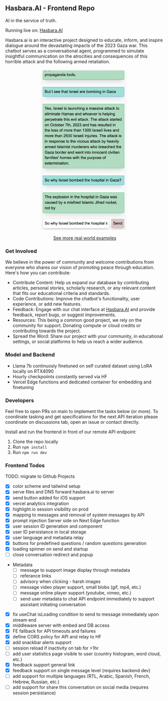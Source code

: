 ## Hasbara.AI - Frontend Repo

AI in the service of truth.

Running live on:
[Hasbara.AI](https://hasbara.ai)

Hasbara.ai is an interactive project designed to educate, inform, and inspire dialogue around the devastating impacts of the 2023 Gaza war. This chatbot serves as a conversational agent, programmed to simulate insightful communication on the atrocities and consequences of this horrible attack and the following armed retaliation.


<p align="center">
  <img src="docs/examples/ex3.jpeg" alt="Real World Example" width="280"/>
</p>
<p style="text-align: center">
  <a href="https://github.com/davidbench/hasbara-ai-FE/blob/main/docs/examples.md">See more real world examples</a>
</p>


### Get Involved
We believe in the power of community and welcome contributions from everyone who shares our vision of promoting peace through education. Here's how you can contribute:

- Contribute Content: Help us expand our database by contributing articles, personal stories, scholarly research, or any relevant content that fits our educational criteria and standards.
- Code Contributions: Improve the chatbot's functionality, user experience, or add new features.
- Feedback: Engage with our chat interface at [Hasbara.AI](https://hasbara.ai) and provide feedback, report bugs, or suggest improvements.
- Resources: This being a common good project, we rely on the community for support. Donating compute or cloud credits or contributing towards the project.
- Spread the Word: Share our project with your community, in educational settings, or social platforms to help us reach a wider audience.

### Model and Backend
- Llama 7b continuosly finetuned on self curated dataset using LoRA locally on RTX4090
- Hourly checkpoiints constantly served via HF
- Vercel Edge functions and dedicated container for embedding and finetuning

### Developers

Feel free to open PRs on main to implement the tasks below (or more).
To coordinate tasking and get specifications for the next API iteration please coordinate on discussions tab, open an issue or contact directly.

Install and run the frontend in front of our remote API endpoint:

1. Clone the repo locally
1. Run `npm install`
1. Run `npm run dev`

### Frontend Todos
TODO: migrate to Github Projects

- [x] color scheme and tailwind setup
- [x] serve files and DNS forward hasbara.ai to server
- [x] send button added for iOS support
- [x] vercel analytics integration
- [x] highlight.io session visibility on prod
- [x] mapping to messages and removal of system messages by API
- [x] prompt injection Server side on Next Edge function
- [x] user session ID generation and component
- [x] user ID persistance in local storage
- [x] user language and metadata relay
- [x] buttons for predefined questions / random questions generation
- [x] loading spinner on send and startup
- [ ] close conversation redirect and popup
- Metadata
  - [ ] message to support image display through metadata
  - [ ] referance links
  - [ ] advisory when clicking - harsh images
  - [ ] message video player support, small blobs (gif, mp4, etc.)
  - [ ] message online player support (youtube, vimeo, etc.)
  - [ ] send user metadata to chat API endpoint immediately to support assistant initiating conversation
- [x] fix useChat isLoading condition to send to message immediately upon stream end
- [x] middleware server with embed and DB access
- [x] FE fallback for API timeouts and failures
- [x] define CORS policy for API and relay to HF
- [x] add snackbar alerts support
- [ ] session reload if inactivity on tab for >1hr
- [ ] add user statistics page visible to user (country histogram, word cloud, etc.)
- [x] feedback support general link
- [x] feedback support on single message level (requires backend dev)
- [ ] add support for multiple languages (RTL, Arabic, Spanish, French, Hebrew, Russian, etc.)
- [ ] add support for share this conversation on social media (requires session persistance)
